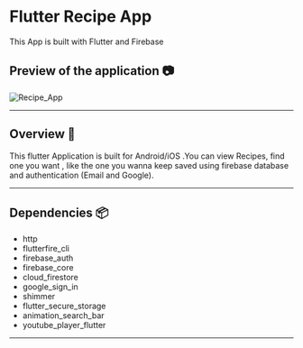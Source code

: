 # Flutter Recipe App
This App is built with Flutter and Firebase




## Preview of the application 📷

![Recipe_App](https://github.com/user-attachments/assets/54f58ac3-685d-4f1e-9bb5-31d100965b76)

---


## Overview 📙
This flutter Application is built for Android/iOS .You can view Recipes, find one you want , like the one you wanna keep saved using firebase database and authentication (Email and Google).

---
## Dependencies 📦️

 - http
 - flutterfire_cli
 - firebase_auth
 - firebase_core
 - cloud_firestore
 - google_sign_in
 - shimmer
 - flutter_secure_storage
 - animation_search_bar
 - youtube_player_flutter

---


